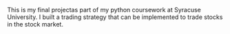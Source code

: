 This is my final projectas part of my python coursework at Syracuse University. I built a trading strategy that can be implemented to trade stocks in the stock market.
